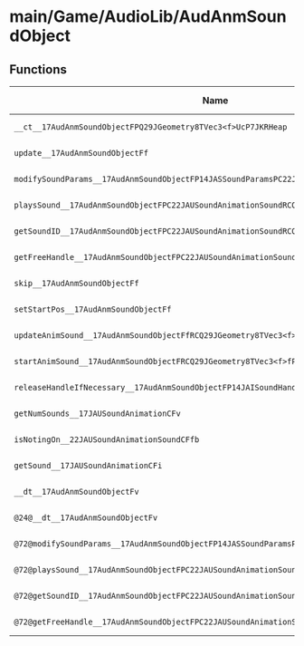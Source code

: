 # main/Game/AudioLib/AudAnmSoundObject

## Functions

| Name | Address | Match % |
|------|---------|---------|
| `__ct__17AudAnmSoundObjectFPQ29JGeometry8TVec3<f>UcP7JKRHeap` | `0x8002DC60` | :x: (0.0%) |
| `update__17AudAnmSoundObjectFf` | `0x8002DCB8` | :x: (0.0%) |
| `modifySoundParams__17AudAnmSoundObjectFP14JASSoundParamsPC22JAUSoundAnimationSoundf` | `0x8002DCD0` | :x: (0.0%) |
| `playsSound__17AudAnmSoundObjectFPC22JAUSoundAnimationSoundRCQ29JGeometry8TVec3<f>f` | `0x8002DCE8` | :x: (0.0%) |
| `getSoundID__17AudAnmSoundObjectFPC22JAUSoundAnimationSoundRCQ29JGeometry8TVec3<f>f` | `0x8002DD7C` | :x: (0.0%) |
| `getFreeHandle__17AudAnmSoundObjectFPC22JAUSoundAnimationSound` | `0x8002DF38` | :x: (0.0%) |
| `skip__17AudAnmSoundObjectFf` | `0x8002DF40` | :x: (0.0%) |
| `setStartPos__17AudAnmSoundObjectFf` | `0x8002E194` | :x: (0.0%) |
| `updateAnimSound__17AudAnmSoundObjectFfRCQ29JGeometry8TVec3<f>P15JAISoundStarter` | `0x8002E218` | :x: (0.0%) |
| `startAnimSound__17AudAnmSoundObjectFRCQ29JGeometry8TVec3<f>fP15JAISoundStarter` | `0x8002E4A8` | :x: (0.0%) |
| `releaseHandleIfNecessary__17AudAnmSoundObjectFP14JAISoundHandleUl` | `0x8002E684` | :x: (0.0%) |
| `getNumSounds__17JAUSoundAnimationCFv` | `0x8002E6E8` | :x: (0.0%) |
| `isNotingOn__22JAUSoundAnimationSoundCFfb` | `0x8002E714` | :x: (0.0%) |
| `getSound__17JAUSoundAnimationCFi` | `0x8002E7B8` | :x: (0.0%) |
| `__dt__17AudAnmSoundObjectFv` | `0x8002E7F4` | :x: (0.0%) |
| `@24@__dt__17AudAnmSoundObjectFv` | `0x8002E84C` | :x: (0.0%) |
| `@72@modifySoundParams__17AudAnmSoundObjectFP14JASSoundParamsPC22JAUSoundAnimationSoundf` | `0x8002E854` | :x: (0.0%) |
| `@72@playsSound__17AudAnmSoundObjectFPC22JAUSoundAnimationSoundRCQ29JGeometry8TVec3<f>f` | `0x8002E85C` | :x: (0.0%) |
| `@72@getSoundID__17AudAnmSoundObjectFPC22JAUSoundAnimationSoundRCQ29JGeometry8TVec3<f>f` | `0x8002E864` | :x: (0.0%) |
| `@72@getFreeHandle__17AudAnmSoundObjectFPC22JAUSoundAnimationSound` | `0x8002E86C` | :x: (0.0%) |